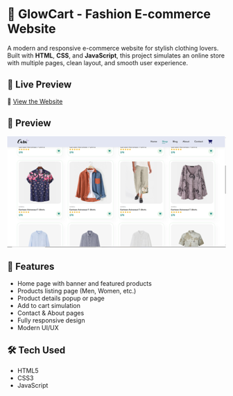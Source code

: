 # 👗 GlowCart - Fashion E-commerce Website

A modern and responsive e-commerce website for stylish clothing lovers. Built with **HTML**, **CSS**, and **JavaScript**, this project simulates an online store with multiple pages, clean layout, and smooth user experience.

## 🚀 Live Preview

🔗 [View the Website](https://antonious-sameh.github.io/E-commerce_html_css_js/)


## 📸 Preview

![Website Preview](Screenshot1.png)


## 💼 Features

- Home page with banner and featured products
- Products listing page (Men, Women, etc.)
- Product details popup or page
- Add to cart simulation
- Contact & About pages
- Fully responsive design
- Modern UI/UX

## 🛠️ Tech Used

- HTML5
- CSS3
- JavaScript 
